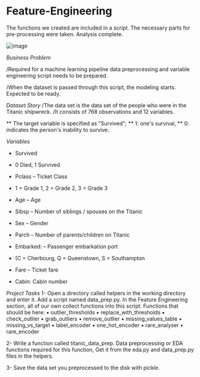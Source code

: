 # Feature-Engineering
The functions we created are included in a script. The necessary parts for pre-processing were taken. Analysis complete.

![image](https://user-images.githubusercontent.com/63192605/136262704-a9a500e0-582b-4bde-b0c0-2e5da3db985a.png)

*Business Problem*

/Required for a machine learning pipeline data preprocessing and variable engineering script needs to be prepared.

/When the dataset is passed through this script, the modeling starts. Expected to be ready.

*Dataset Story*
/The data set is the data set of the people who were in the Titanic shipwreck.
/It consists of 768 observations and 12 variables.

** The target variable is specified as "Survived";
** 1: one's survival,
** 0: indicates the person's inability to survive.

*Variables*
* Survived
* 0 Died, 1 Survived

* Pclass – Ticket Class
* 1 = Grade 1, 2 = Grade 2, 3 = Grade 3

* Age – Age

* Sibsp – Number of siblings / spouses on the Titanic

* Sex – Gender

* Parch – Number of parents/children on Titanic

* Embarked: – Passenger embarkation port
* (C = Cherbourg, Q = Queenstown, S = Southampton

* Fare – Ticket fare

* Cabin: Cabin number

*Project Tasks*
1- Open a directory called helpers in the working directory and enter it.
Add a script named data_prep.py.
In the Feature Engineering section, all of our own
collect functions into this script.
Functions that should be here:
▪ outlier_thresholds
▪ replace_with_thresholds
▪ check_outlier
▪ grab_outliers
▪ remove_outlier
▪ missing_values_table
▪ missing_vs_target
▪ label_encoder
▪ one_hot_encoder
▪ rare_analyser
▪ rare_encoder

2- Write a function called titanic_data_prep.
Data preprocessing or EDA functions required for this function,
Get it from the eda.py and data_prep.py files in the helpers.

3- Save the data set you preprocessed to the disk with pickle.
